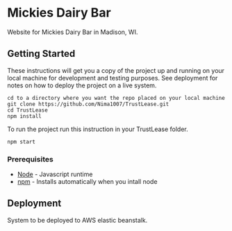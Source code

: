 # Mickies Dairy Bar
Website for Mickies Dairy Bar in Madison, WI.

## Getting Started

These instructions will get you a copy of the project up and running on your local machine for development and testing purposes. See deployment for notes on how to deploy the project on a live system.
```
cd to a directory where you want the repo placed on your local machine
git clone https://github.com/Nima1007/TrustLease.git
cd TrustLease
npm install
```
To run the project run this instruction in your TrustLease folder.
```
npm start
```
### Prerequisites

* [Node](https://nodejs.org/en/) - Javascript runtime
* [npm](https://www.npmjs.com/) - Installs automatically when you intall node

## Deployment

System to be deployed to AWS elastic beanstalk.
